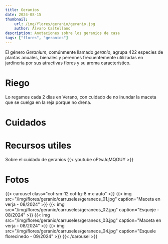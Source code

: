 ```yaml
---
title: Geranios
date: 2024-08-15
thumbnail:
    url: /img/flores/geranio/geranio.jpg
    author: Álvaro Castellano
description: Anotaciones sobre los geranios de casa
tags: ["flores", "geranios"]
---
```


El género *Geranium*, comúnmente llamado *geranio*, agrupa 422 especies de plantas anuales, bienales y perennes frecuentemente utilizadas en jardinería por sus atractivas flores y su aroma característico. 

# Riego

Lo regamos cada 2 días en Verano, con cuidado de no inundar la maceta que se cuelga en la reja porque no drena.

# Cuidados

# Recursos utiles

Sobre el cuidado de geranios
{{< youtube oPtwJqMQOUY >}}

# Fotos

{{< carousel class="col-sm-12 col-lg-8 mx-auto" >}}
  {{< img src="/img/flores/geranio/carruseles/geraneos_01.jpg" caption="Maceta en verja - 08/2024" >}}
  {{< img src="/img/flores/geranio/carruseles/geraneos_02.jpg" caption="Esqueje - 08/2024" >}}
  {{< img src="/img/flores/geranio/carruseles/geraneos_03.jpg" caption="Maceta en verja - 08/2024" >}}
  {{< img src="/img/flores/geranio/carruseles/geraneos_04.jpg" caption="Esquele florecinedo - 09/2024" >}}
{{< /carousel >}}
